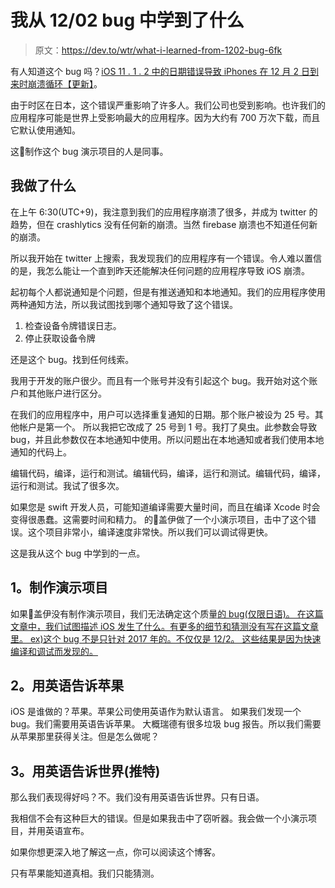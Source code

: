 # 我从 12/02 bug 中学到了什么

> 原文：<https://dev.to/wtr/what-i-learned-from-1202-bug-6fk>

有人知道这个 bug 吗？[iOS 11 . 1 . 2 中的日期错误导致 iPhones 在 12 月 2 日到来时崩溃循环【更新】](https://www.macrumors.com/2017/12/02/ios-11-1-2-date-bug-crash-loop/)。

由于时区在日本，这个错误严重影响了许多人。我们公司也受到影响。也许我们的应用程序可能是世界上受影响最大的应用程序。因为大约有 700 万次下载，而且它默认使用通知。

这🙌制作这个 bug 演示项目的人是同事。

## 我做了什么

在上午 6:30(UTC+9)，我注意到我们的应用程序崩溃了很多，并成为 twitter 的趋势，但在 crashlytics 没有任何新的崩溃。当然 firebase 崩溃也不知道任何新的崩溃。

所以我开始在 twitter 上搜索，我发现我们的应用程序有一个错误。令人难以置信的是，我怎么能让一个直到昨天还能解决任何问题的应用程序导致 iOS 崩溃。

起初每个人都说通知是个问题，但是有推送通知和本地通知。我们的应用程序使用两种通知方法，所以我试图找到哪个通知导致了这个错误。

1.  检查设备令牌错误日志。
2.  停止获取设备令牌

还是这个 bug。找到任何线索。

我用于开发的账户很少。而且有一个账号并没有引起这个 bug。我开始对这个账户和其他账户进行区分。

在我们的应用程序中，用户可以选择重复通知的日期。那个账户被设为 25 号。其他帐户是第一个。
所以我把它改成了 25 号到 1 号。我打了臭虫。此参数会导致 bug，并且此参数仅在本地通知中使用。所以问题出在本地通知或者我们使用本地通知的代码上。

编辑代码，编译，运行和测试。编辑代码，编译，运行和测试。编辑代码，编译，运行和测试。我试了很多次。

如果您是 swift 开发人员，可能知道编译需要大量时间，而且在编译 Xcode 时会变得很愚蠢。这需要时间和精力。
的🙌盖伊做了一个小演示项目，击中了这个错误。这个项目非常小，编译速度非常快。所以我们可以调试得更快。

这是我从这个 bug 中学到的一点。

## 1。制作演示项目

如果🙌盖伊没有制作演示项目，我们无法确定这个质量[的 bug(仅限日语)。
在这篇文章中，我们试图描述 iOS 发生了什么。有更多的细节和猜测没有写在这篇文章里。
ex)这个 bug 不是只针对 2017 年的。不仅仅是 12/2。
这些结果是因为快速编译和调试而发现的。](https://blog.zaim.net/?p=3337)

## 2。用英语告诉苹果

iOS 是谁做的？苹果。苹果公司使用英语作为默认语言。
如果我们发现一个 bug。我们需要用英语告诉苹果。
大概瑞德有很多垃圾 bug 报告。所以我们需要从苹果那里获得关注。但是怎么做呢？

## 3。用英语告诉世界(推特)

那么我们表现得好吗？不。我们没有用英语告诉世界。只有日语。

我相信不会有这种巨大的错误。但是如果我击中了窃听器。我会做一个小演示项目，并用英语宣布。

如果你想更深入地了解这一点，你可以阅读这个博客。

只有苹果能知道真相。我们只能猜测。